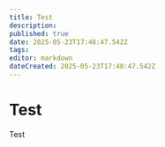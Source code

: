 ```yaml
---
title: Test
description: 
published: true
date: 2025-05-23T17:48:47.542Z
tags: 
editor: markdown
dateCreated: 2025-05-23T17:48:47.542Z
---
```


# Test

Test